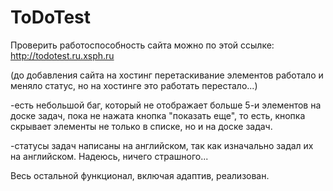 # ToDoTest
Проверить работоспособность сайта можно по этой ссылке: http://todotest.ru.xsph.ru

(до добавления сайта на хостинг перетаскивание элементов работало и меняло статус, но на хостинге это работать перестало...)

-есть небольшой баг, который не отображает больше 5-и элементов на доске задач, пока не нажата кнопка "показать еще", то есть, кнопка скрывает элементы не только в списке, но и на доске задач.

-статусы задач написаны на английском, так как изначально задал их на английском. Надеюсь, ничего страшного...

Весь остальной функционал, включая адаптив, реализован.

